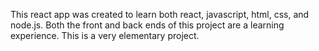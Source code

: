 This react app was created to learn both react, javascript, html, css, and node.js. 
Both the front and back ends of this project are a learning experience.
This is a very elementary project. 
